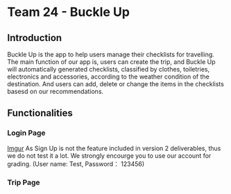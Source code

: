 # Team 24 - Buckle Up

## Introduction
Buckle Up is the app to help users manage their checklists for travelling. The main function of our app is, users can create the trip, and Buckle Up will automatically generated checklists, classified by clothes, toiletries, electronics and accessories, according to the weather condition of the destination. And users can add, delete or change the items in the checklists basesd on our recommendations.

## Functionalities
### Login Page
[Imgur](https://i.imgur.com/b3ki1e8.png)
As Sign Up is not the feature included in version 2 deliverables, thus we do not test it a lot. We strongly encourge you to use our account for grading. (User name: Test, Password： 123456)

### Trip Page

